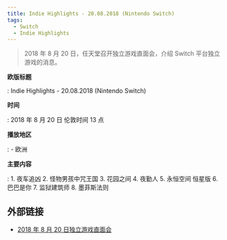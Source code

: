 ```yaml
---
title: Indie Highlights - 20.08.2018 (Nintendo Switch)
tags:
  - Switch
  - Indie Highlights
---
```


> 2018 年 8 月 20 日，任天堂召开独立游戏直面会，介绍 Switch 平台独立游戏的消息。

**欧版标题**

:   Indie Highlights - 20.08.2018 (Nintendo Switch)

**时间**

:   2018 年 8 月 20 日 伦敦时间 13 点

**播放地区**

:   - 欧洲

**主要内容**

:   1. 夜车追凶
    2. 怪物男孩中咒王国
    3. 花园之间
    4. 夜勤人
    5. 永恒空间 恒星版
    6. 巴巴是你
    7. 监狱建筑师
    8. 墨菲斯法则

## 外部链接

- [2018 年 8 月 20 日独立游戏直面会](https://www.bilibili.com/video/BV1Li4y1L76p/)
